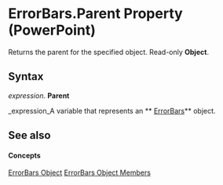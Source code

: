 
# ErrorBars.Parent Property (PowerPoint)

Returns the parent for the specified object. Read-only  **Object**.


## Syntax

 _expression_. **Parent**

 _expression_A variable that represents an  ** [ErrorBars](2c94c8ca-1e27-0f30-5559-788efa301bc0.md)** object.


## See also


#### Concepts


 [ErrorBars Object](2c94c8ca-1e27-0f30-5559-788efa301bc0.md)
 [ErrorBars Object Members](dd74bad3-a74a-71fa-0384-5e43a39cd0b1.md)
